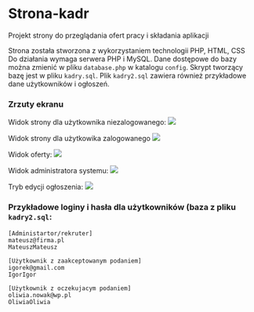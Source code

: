 # Strona-kadr
Projekt strony do przeglądania ofert pracy i składania aplikacji

Strona została stworzona z wykorzystaniem technologii PHP, HTML, CSS
Do działania wymaga serwera PHP i MySQL.
Dane dostępowe do bazy można zmienić w pliku `database.php` w katalogu `config`.
Skrypt tworzący bazę jest w pliku `kadry.sql`.
Plik `kadry2.sql` zawiera również przykładowe dane użytkowników i ogłoszeń.

### Zrzuty ekranu

Widok strony dla użytkownika niezalogowanego:
![](https://i.imgur.com/tFmINPY.png)

Widok strony dla użytkowika zalogowanego
![](https://i.imgur.com/yq6IZEb.png)

Widok oferty:
![](https://i.imgur.com/ca6juWW.png)

Widok administratora systemu:
![](https://i.imgur.com/XnVVvev.png)

Tryb edycji ogłoszenia:
![](https://i.imgur.com/DwE07u2.png)


### Przykładowe loginy i hasła dla użytkowników (baza z pliku `kadry2.sql`:
```
[Administartor/rekruter]
mateusz@firma.pl
MateuszMateusz

[Użytkownik z zaakceptowanym podaniem]
igorek@gmail.com
IgorIgor

[Użytkownik z oczekujacym podaniem]
oliwia.nowak@wp.pl
OliwiaOliwia
```
